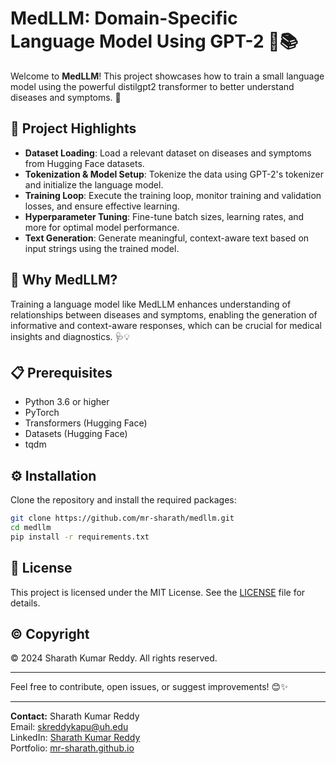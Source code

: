 # MedLLM: Domain-Specific Language Model Using GPT-2 🤖📚

Welcome to **MedLLM**! This project showcases how to train a small language model using the powerful distilgpt2 transformer to better understand diseases and symptoms. 🌟

## 🚀 Project Highlights

- **Dataset Loading**: Load a relevant dataset on diseases and symptoms from Hugging Face datasets.
- **Tokenization & Model Setup**: Tokenize the data using GPT-2's tokenizer and initialize the language model.
- **Training Loop**: Execute the training loop, monitor training and validation losses, and ensure effective learning.
- **Hyperparameter Tuning**: Fine-tune batch sizes, learning rates, and more for optimal model performance.
- **Text Generation**: Generate meaningful, context-aware text based on input strings using the trained model.

## 🌟 Why MedLLM?

Training a language model like MedLLM enhances understanding of relationships between diseases and symptoms, enabling the generation of informative and context-aware responses, which can be crucial for medical insights and diagnostics. 🩺💡

## 📋 Prerequisites

- Python 3.6 or higher
- PyTorch
- Transformers (Hugging Face)
- Datasets (Hugging Face)
- tqdm

## ⚙️ Installation

Clone the repository and install the required packages:

```bash
git clone https://github.com/mr-sharath/medllm.git
cd medllm
pip install -r requirements.txt
```

## 📜 License

This project is licensed under the MIT License. See the [LICENSE](LICENSE) file for details.

## ©️ Copyright

© 2024 Sharath Kumar Reddy. All rights reserved.

---

Feel free to contribute, open issues, or suggest improvements! 😊✨

---

**Contact:**
Sharath Kumar Reddy  
Email: skreddykapu@uh.edu  
LinkedIn: [Sharath Kumar Reddy](https://linkedin.com/in/sharath-kumar-reddy)  
Portfolio: [mr-sharath.github.io](https://mr-sharath.github.io)
